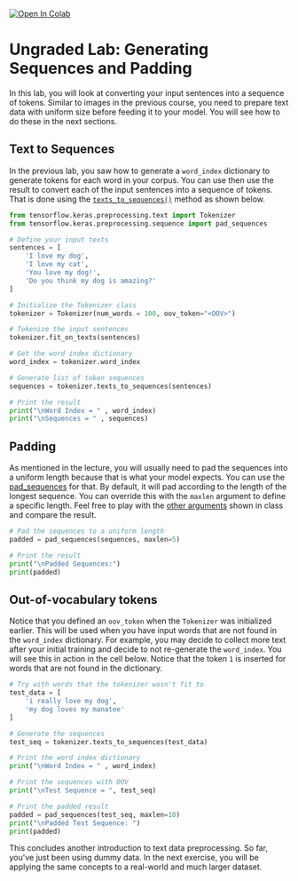 <a href="https://colab.research.google.com/github/https-deeplearning-ai/tensorflow-1-public/blob/master/C3/W1/ungraded_labs/C3_W1_Lab_2_sequences_basic.ipynb" target="_parent"><img src="https://colab.research.google.com/assets/colab-badge.svg" alt="Open In Colab"/></a>

# Ungraded Lab: Generating Sequences and Padding

In this lab, you will look at converting your input sentences into a sequence of tokens. Similar to images in the previous course, you need to prepare text data with uniform size before feeding it to your model. You will see how to do these in the next sections.

## Text to Sequences

In the previous lab, you saw how to generate a `word_index` dictionary to generate tokens for each word in your corpus. You can use then use the result to convert each of the input sentences into a sequence of tokens. That is done using the [`texts_to_sequences()`](https://www.tensorflow.org/api_docs/python/tf/keras/preprocessing/text/Tokenizer#texts_to_sequences) method as shown below.


```python
from tensorflow.keras.preprocessing.text import Tokenizer
from tensorflow.keras.preprocessing.sequence import pad_sequences

# Define your input texts
sentences = [
    'I love my dog',
    'I love my cat',
    'You love my dog!',
    'Do you think my dog is amazing?'
]

# Initialize the Tokenizer class
tokenizer = Tokenizer(num_words = 100, oov_token="<OOV>")

# Tokenize the input sentences
tokenizer.fit_on_texts(sentences)

# Get the word index dictionary
word_index = tokenizer.word_index

# Generate list of token sequences
sequences = tokenizer.texts_to_sequences(sentences)

# Print the result
print("\nWord Index = " , word_index)
print("\nSequences = " , sequences)
```

## Padding

As mentioned in the lecture, you will usually need to pad the sequences into a uniform length because that is what your model expects. You can use the [pad_sequences](https://www.tensorflow.org/api_docs/python/tf/keras/preprocessing/sequence/pad_sequences) for that. By default, it will pad according to the length of the longest sequence. You can override this with the `maxlen` argument to define a specific length. Feel free to play with the [other arguments](https://www.tensorflow.org/api_docs/python/tf/keras/preprocessing/sequence/pad_sequences#args) shown in class and compare the result.


```python
# Pad the sequences to a uniform length
padded = pad_sequences(sequences, maxlen=5)

# Print the result
print("\nPadded Sequences:")
print(padded)
```

## Out-of-vocabulary tokens

Notice that you defined an `oov_token` when the `Tokenizer` was initialized earlier. This will be used when you have input words that are not found in the `word_index` dictionary. For example, you may decide to collect more text after your initial training and decide to not re-generate the `word_index`. You will see this in action in the cell below. Notice that the token `1` is inserted for words that are not found in the dictionary.


```python
# Try with words that the tokenizer wasn't fit to
test_data = [
    'i really love my dog',
    'my dog loves my manatee'
]

# Generate the sequences
test_seq = tokenizer.texts_to_sequences(test_data)

# Print the word index dictionary
print("\nWord Index = " , word_index)

# Print the sequences with OOV
print("\nTest Sequence = ", test_seq)

# Print the padded result
padded = pad_sequences(test_seq, maxlen=10)
print("\nPadded Test Sequence: ")
print(padded)
```

This concludes another introduction to text data preprocessing. So far, you've just been using dummy data. In the next exercise, you will be applying the same concepts to a real-world and much larger dataset.
